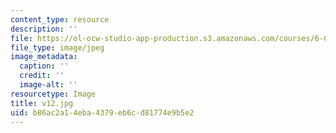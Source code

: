 ```yaml
---
content_type: resource
description: ''
file: https://ol-ocw-studio-app-production.s3.amazonaws.com/courses/6-004-computation-structures-spring-2017/b86ac2a14eba4379eb6cd81774e9b5e2_v12.jpg
file_type: image/jpeg
image_metadata:
  caption: ''
  credit: ''
  image-alt: ''
resourcetype: Image
title: v12.jpg
uid: b86ac2a1-4eba-4379-eb6c-d81774e9b5e2
---
```

